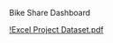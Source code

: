Bike Share Dashboard

[!Excel Project Dataset.pdf](https://github.com/RhoGitHub754/PortfolioProjects/files/10415515/Excel.Project.Dataset.pdf)

